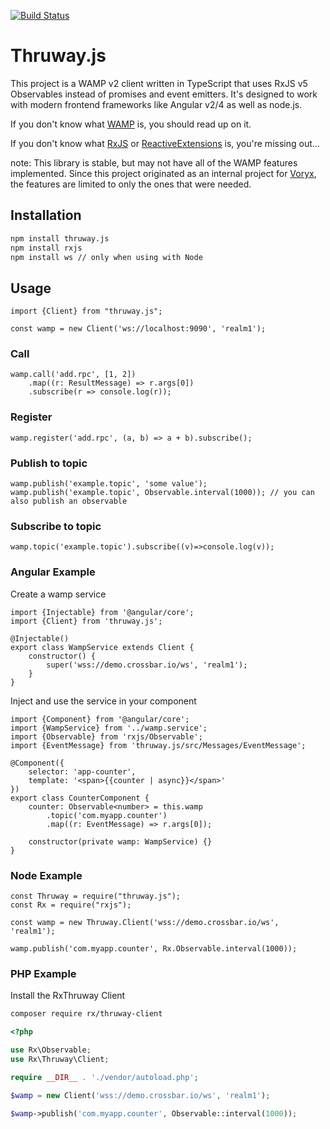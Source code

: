 [![Build Status](https://travis-ci.org/voryx/thruway.js.svg?branch=master)](https://travis-ci.org/voryx/thruway.js)

# Thruway.js

This project is a WAMP v2 client written in TypeScript that uses RxJS v5 Observables instead of promises and event emitters.
It's designed to work with modern frontend frameworks like Angular v2/4 as well as node.js.

If you don't know what [WAMP](http://wamp-proto.org/) is, you should read up on it.

If you don't know what [RxJS](https://github.com/Reactivex/RxJS) or [ReactiveExtensions](http://reactivex.io/) is, you're missing out...

note: This library is stable, but may not have all of the WAMP features implemented.  Since this project originated as an internal project for [Voryx](http://voryx.net), the features are limited to only the ones that were needed. 

## Installation

```BASH
npm install thruway.js
npm install rxjs
npm install ws // only when using with Node
```

## Usage

```JS
import {Client} from "thruway.js";

const wamp = new Client('ws://localhost:9090', 'realm1');
```

### Call

```JS
wamp.call('add.rpc', [1, 2])
    .map((r: ResultMessage) => r.args[0])
    .subscribe(r => console.log(r));
```

### Register

```JS
wamp.register('add.rpc', (a, b) => a + b).subscribe();
```

### Publish to topic

```JS
wamp.publish('example.topic', 'some value');
wamp.publish('example.topic', Observable.interval(1000)); // you can also publish an observable

```

### Subscribe to topic

```JS
wamp.topic('example.topic').subscribe((v)=>console.log(v));
```

### Angular Example

Create a wamp service

```JS
import {Injectable} from '@angular/core';
import {Client} from 'thruway.js';

@Injectable()
export class WampService extends Client {
    constructor() {
        super('wss://demo.crossbar.io/ws', 'realm1');
    }
}
```

Inject and use the service in your component

```JS
import {Component} from '@angular/core';
import {WampService} from '../wamp.service';
import {Observable} from 'rxjs/Observable';
import {EventMessage} from 'thruway.js/src/Messages/EventMessage';

@Component({
    selector: 'app-counter',
    template: '<span>{{counter | async}}</span>'
})
export class CounterComponent {
    counter: Observable<number> = this.wamp
        .topic('com.myapp.counter')
        .map((r: EventMessage) => r.args[0]);

    constructor(private wamp: WampService) {}
}
```

### Node Example

```JS
const Thruway = require("thruway.js");
const Rx = require("rxjs");

const wamp = new Thruway.Client('wss://demo.crossbar.io/ws', 'realm1');

wamp.publish('com.myapp.counter', Rx.Observable.interval(1000));
```

### PHP Example

Install the RxThruway Client

```BASH
composer require rx/thruway-client

```

```PHP
<?php

use Rx\Observable;
use Rx\Thruway\Client;

require __DIR__ . './vendor/autoload.php';

$wamp = new Client('wss://demo.crossbar.io/ws', 'realm1');

$wamp->publish('com.myapp.counter', Observable::interval(1000));
```
